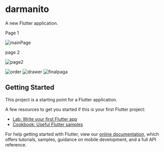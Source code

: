 # darmanito

A new Flutter application.

Page 1

![mainPage](https://user-images.githubusercontent.com/75145283/117213766-47f75280-ae11-11eb-80dc-8303420cc498.jpg)

page 2

![page2](https://user-images.githubusercontent.com/75145283/117228600-97984700-ae2e-11eb-848c-28e4aa699562.jpg)

![order](https://user-images.githubusercontent.com/75145283/117347363-446dd500-aebe-11eb-9437-2b55ddf65b25.jpg)
![drawer](https://user-images.githubusercontent.com/75145283/117347376-49cb1f80-aebe-11eb-8bcc-a1d84815afde.jpg)
![finalpaga](https://user-images.githubusercontent.com/75145283/117352573-60747500-aec4-11eb-99ac-cfeb3cab3dbf.jpg)


## Getting Started

This project is a starting point for a Flutter application.

A few resources to get you started if this is your first Flutter project:

- [Lab: Write your first Flutter app](https://flutter.dev/docs/get-started/codelab)
- [Cookbook: Useful Flutter samples](https://flutter.dev/docs/cookbook)

For help getting started with Flutter, view our
[online documentation](https://flutter.dev/docs), which offers tutorials,
samples, guidance on mobile development, and a full API reference.
